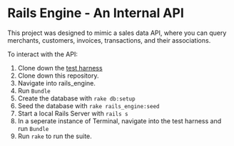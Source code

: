 # Rails Engine - An Internal API

This project was designed to mimic a sales data API, where you can query merchants, customers, invoices, transactions, and their associations.

To interact with the API:

1. Clone down the [test harness](https://github.com/turingschool/rales_engine_spec_harness)
2. Clone down this repository.
3. Navigate into rails_engine.
4. Run ```Bundle```
5. Create the database with ```rake db:setup```
6. Seed the database with ```rake rails_engine:seed```
7. Start a local Rails Server with ```rails s```
8. In a seperate instance of Terminal, navigate into the test harness and run ```Bundle```
9. Run ```rake``` to run the suite. 
